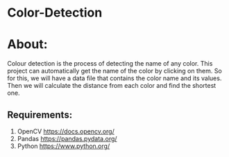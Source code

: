 # Color-Detection

About: 
=======
Colour detection is the process of detecting the name of any color. This project can automatically get
the name of the color by clicking on them. So for this, we will have a data file that contains the color name and its values. 
Then we will calculate the distance from each color and find the shortest one. 


Requirements:
--------------
1. OpenCV    https://docs.opencv.org/
2. Pandas    https://pandas.pydata.org/
3. Python    https://www.python.org/
